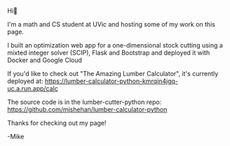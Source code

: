 Hi👋

I'm a math and CS student at UVic and hosting some of my work on this page. 

I built an optimization web app for a one-dimensional stock cutting using a mixted integer solver (SCIP), Flask and Bootstrap and deployed it with Docker and Google Cloud 

If you'd like to check out "The Amazing Lumber Calculator", it's currently deployed at: https://lumber-calculator-python-kmrqin4jgq-uc.a.run.app/calc

The source code is in the lumber-cutter-python repo: https://github.com/mjshehan/lumber-calculator-python

Thanks for checking out my page!

-Mike


<!---
mjshehan/mjshehan is a ✨ special ✨ repository because its `README.md` (this file) appears on your GitHub profile.
You can click the Preview link to take a look at your changes.
--->
